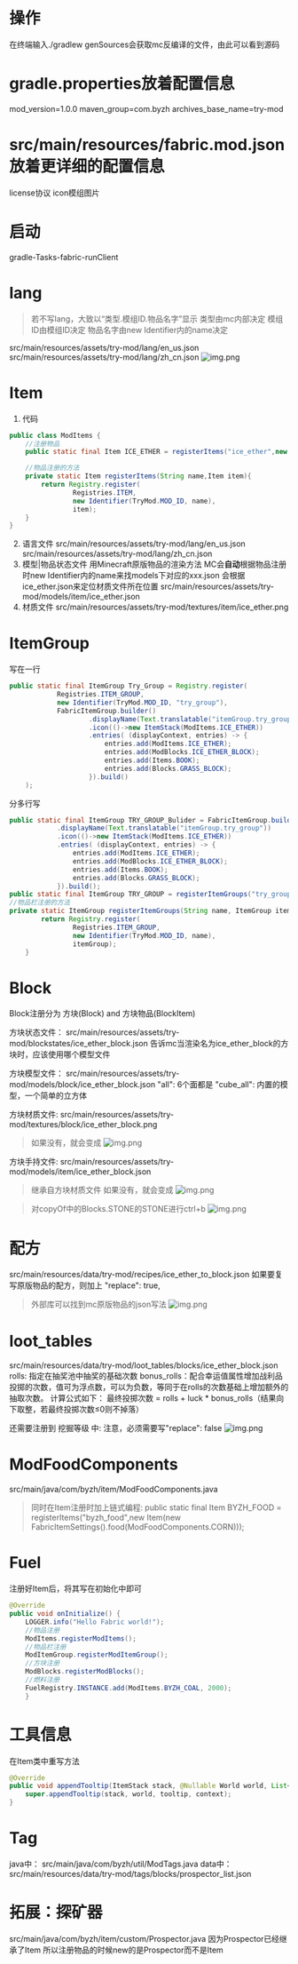 # 操作
在终端输入./gradlew genSources会获取mc反编译的文件，由此可以看到源码

# gradle.properties放着配置信息
mod_version=1.0.0
maven_group=com.byzh
archives_base_name=try-mod

# src/main/resources/fabric.mod.json放着更详细的配置信息
license协议
icon模组图片

# 启动
gradle-Tasks-fabric-runClient

# lang
> 若不写lang，大致以“类型.模组ID.物品名字”显示
> 类型由mc内部决定
> 模组ID由模组ID决定
> 物品名字由new Identifier内的name决定

src/main/resources/assets/try-mod/lang/en_us.json
src/main/resources/assets/try-mod/lang/zh_cn.json
![img.png](pic/5325324.png)

# Item
1. 代码
```java
public class ModItems {
    //注册物品
    public static final Item ICE_ETHER = registerItems("ice_ether",new Item(new FabricItemSettings()));

    //物品注册的方法
    private static Item registerItems(String name,Item item){
        return Registry.register(
                Registries.ITEM,
                new Identifier(TryMod.MOD_ID, name),
                item);
    }
}
```
2. 语言文件
src/main/resources/assets/try-mod/lang/en_us.json
src/main/resources/assets/try-mod/lang/zh_cn.json
3. 模型|物品状态文件
用Minecraft原版物品的渲染方法
MC会**自动**根据物品注册时new Identifier内的name来找models下对应的xxx.json
会根据ice_ether.json来定位材质文件所在位置
src/main/resources/assets/try-mod/models/item/ice_ether.json
4. 材质文件
src/main/resources/assets/try-mod/textures/item/ice_ether.png
# ItemGroup
写在一行
```java
public static final ItemGroup Try_Group = Registry.register(
            Registries.ITEM_GROUP,
            new Identifier(TryMod.MOD_ID, "try_group"),
            FabricItemGroup.builder()
                    .displayName(Text.translatable("itemGroup.try_group"))
                    .icon(()->new ItemStack(ModItems.ICE_ETHER))
                    .entries( (displayContext, entries) -> {
                        entries.add(ModItems.ICE_ETHER);
                        entries.add(ModBlocks.ICE_ETHER_BLOCK);
                        entries.add(Items.BOOK);
                        entries.add(Blocks.GRASS_BLOCK);
                    }).build()
    );
```
分多行写
```java
public static final ItemGroup TRY_GROUP_Bulider = FabricItemGroup.builder()
            .displayName(Text.translatable("itemGroup.try_group"))
            .icon(()->new ItemStack(ModItems.ICE_ETHER))
            .entries( (displayContext, entries) -> {
                entries.add(ModItems.ICE_ETHER);
                entries.add(ModBlocks.ICE_ETHER_BLOCK);
                entries.add(Items.BOOK);
                entries.add(Blocks.GRASS_BLOCK);
            }).build();
public static final ItemGroup TRY_GROUP = registerItemGroups("try_group", TRY_GROUP_Bulider);
//物品栏注册的方法
private static ItemGroup registerItemGroups(String name, ItemGroup itemGroup){
        return Registry.register(
                Registries.ITEM_GROUP,
                new Identifier(TryMod.MOD_ID, name),
                itemGroup);
    }
```
# Block
Block注册分为 方块(Block) and 方块物品(BlockItem)

方块状态文件：
src/main/resources/assets/try-mod/blockstates/ice_ether_block.json
告诉mc当渲染名为ice_ether_block的方块时，应该使用哪个模型文件 

方块模型文件：
src/main/resources/assets/try-mod/models/block/ice_ether_block.json
"all": 6个面都是
"cube_all": 内置的模型，一个简单的立方体

方块材质文件:
src/main/resources/assets/try-mod/textures/block/ice_ether_block.png
> 如果没有，就会变成
> ![img.png](pic/123123123.png)

方块手持文件:
src/main/resources/assets/try-mod/models/item/ice_ether_block.json
> 继承自方块材质文件
> 如果没有，就会变成
> ![img.png](pic/img2.png)

> 对copyOf中的Blocks.STONE的STONE进行ctrl+b
> ![img.png](pic/img.png)
# 配方
src/main/resources/data/try-mod/recipes/ice_ether_to_block.json
如果要复写原版物品的配方，则加上 "replace": true,
> 外部库可以找到mc原版物品的json写法
> ![img.png](pic/9289924.png)

# loot_tables
src/main/resources/data/try-mod/loot_tables/blocks/ice_ether_block.json
rolls: 指定在抽奖池中抽奖的基础次数
bonus_rolls：配合幸运值属性增加战利品投掷的次数，值可为浮点数，可以为负数，等同于在rolls的次数基础上增加额外的抽取次数。
计算公式如下：
最终投掷次数 = rolls + luck * bonus_rolls（结果向下取整，若最终投掷次数≤0则不掉落）

还需要注册到 挖掘等级 中:
注意，必须需要写"replace": false
![img.png](pic/21312312.png)

# ModFoodComponents
src/main/java/com/byzh/item/ModFoodComponents.java
> 同时在Item注册时加上链式编程:
> public static final Item BYZH_FOOD = registerItems("byzh_food",new Item(new FabricItemSettings().food(ModFoodComponents.CORN)));

# Fuel
注册好Item后，将其写在初始化中即可
```java
@Override
public void onInitialize() {
    LOGGER.info("Hello Fabric world!");
    //物品注册
    ModItems.registerModItems();
    //物品栏注册
    ModItemGroup.registerModItemGroup();
    //方块注册
    ModBlocks.registerModBlocks();
    //燃料注册
    FuelRegistry.INSTANCE.add(ModItems.BYZH_COAL, 2000);
	}
```

# 工具信息
在Item类中重写方法
```java
@Override 
public void appendTooltip(ItemStack stack, @Nullable World world, List<Text> tooltip, TooltipContext context) {
    super.appendTooltip(stack, world, tooltip, context);
}
```

# Tag
java中：
src/main/java/com/byzh/util/ModTags.java
data中：
src/main/resources/data/try-mod/tags/blocks/prospector_list.json


# 拓展：探矿器
src/main/java/com/byzh/item/custom/Prospector.java
因为Prospector已经继承了Item
所以注册物品的时候new的是Prospector而不是Item